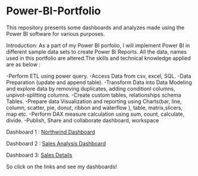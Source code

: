 # Power-BI-Portfolio

This repository presents some dashboards and analyzes made using the Power BI software for various purposes.

Introduction:
As a part of my Power BI porfolio, I will implement Power BI in different sample data sets to create Power Bi Reports. All the data, names used in this portfolio are altered.The skills and technical knowledge applied are as below :

  -Perform ETL using power query.
  -Access Data from csv, excel, SQL.
  -Data Preparation (update and append table).
  -Transform Data into Data Modeling and explore data by removing duplicates, adding conditionl columns, unpivot-splitting columns. 
  -Create custom tables, relationships schema Tables.
  -Prepare data Visualization and reporting using Charts(bar, line, column, scatter, pie, donut, ribbon and waterflow ), table, matrix,slicers, map etc.
  -Perform DAX measure calculation using sum, count, calculate, divide.
  -Publish, Share and collaborate dashboard, workspace

Dashboard 1 : [Northwind Dashboard](https://app.powerbi.com/view?r=eyJrIjoiYjAxZDA3NWMtNjliMC00YzA1LWEyMjgtNzlkM2M0ODkyODBiIiwidCI6ImQxZjE0MzQ4LWYxYjUtNGEwOS1hYzk5LTdlYmYyMTNjYmM4MSIsImMiOjEwfQ%3D%3D&pageName=ReportSection)

Dashboard 2 : [Sales Analysis Dashboard](https://app.powerbi.com/view?r=eyJrIjoiMmI3ZTIzZjQtNjYxOS00NzVmLTg4MjQtNmRkZmIxZTExNGE4IiwidCI6ImQxZjE0MzQ4LWYxYjUtNGEwOS1hYzk5LTdlYmYyMTNjYmM4MSIsImMiOjEwfQ%3D%3D&pageName=ReportSection)

Dashboard 3: [Sales Details](https://app.powerbi.com/view?r=eyJrIjoiZmNlOTVlMDQtYjgyYy00ZGQwLWI5ODktYjZlYzI0ZTYzNjgyIiwidCI6ImQxZjE0MzQ4LWYxYjUtNGEwOS1hYzk5LTdlYmYyMTNjYmM4MSIsImMiOjEwfQ%3D%3D&pageName=ReportSection) 

So click on the links and see my dashboards!
